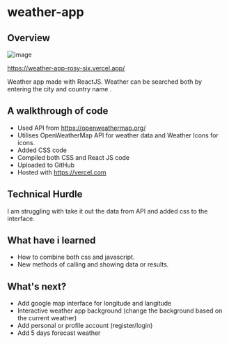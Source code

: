 # weather-app

## Overview

![image](https://user-images.githubusercontent.com/56638238/132799069-9f0a90c0-6450-4b30-9189-e262c5ef396c.png)


https://weather-app-rosy-six.vercel.app/


Weather app made with ReactJS. Weather can be searched both by entering the city and country name . 

## A walkthrough of code

- Used API from https://openweathermap.org/
- Utilises OpenWeatherMap API for weather data and Weather Icons for icons.
- Added CSS code
- Compiled both CSS and React JS code
- Uploaded to GitHub
- Hosted with https://vercel.com


## Technical Hurdle

I am struggling with take it out the data from API and added css to the interface.


## What have i learned

- How to combine both css and javascript. 
- New methods of calling and showing data or results. 

## What's next?

- Add google map interface for longitude and langitude
- Interactive weather app background (change the background based on the current weather)
- Add personal or profile account (register/login)
- Add 5 days forecast weather
